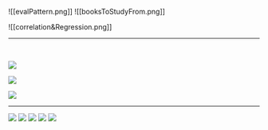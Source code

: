 ![[evalPattern.png]]
![[booksToStudyFrom.png]]

![[correlation&Regression.png]]

---

<br>

![](async_homework1.png)

![](async_homework2.png)

![](some_sigma_example.png)

---

![](some_sigma_example.png)
![](some_sigma_example1.png)
![](some_sigma_example_answer.png)
![](some_sigma_example_answer1.png)
![](some_sigma_example_answer2.png)

